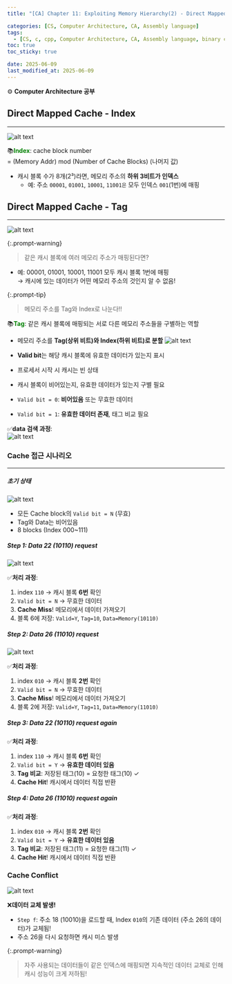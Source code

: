 ```yaml
---
title: "[CA] Chapter 11: Exploiting Memory Hierarchy(2) - Direct Mapped Cache"

categories: [CS, Computer Architecture, CA, Assembly language]
tags:
  - [CS, c, cpp, Computer Architecture, CA, Assembly language, binary code]
toc: true
toc_sticky: true

date: 2025-06-09
last_modified_at: 2025-06-09
---
```

⚙ **Computer Architecture 공부**

## Direct Mapped Cache - Index
---
![alt text](../assets/img/Architecture/DMCindex.png)

📚**<span style="color: #008000">Index</span>**: cache block number  
    = (Memory Addr) mod (Number of Cache Blocks) (나머지 값)
* 캐시 블록 수가 8개(2³)라면, 메모리 주소의 **하위 3비트가 인덱스**
  * 예: 주소 `00001`, `01001`, `10001`, `11001은` 모두 인덱스 `001`(1번)에 매핑

## Direct Mapped Cache - Tag
---
![alt text](../assets/img/Architecture/DMCTag.png)

{:.prompt-warning}
> 같은 캐시 블록에 여러 메모리 주소가 매핑된다면?
>

* 예: 00001, 01001, 10001, 11001 모두 캐시 블록 1번에 매핑  
→ 캐시에 있는 데이터가 어떤 메모리 주소의 것인지 알 수 없음!

{:.prompt-tip}
> 메모리 주소를 Tag와 Index로 나눈다!!

📚**<span style="color: #008000">Tag</span>**: 같은 캐시 블록에 매핑되는 서로 다른 메모리 주소들을 구별하는 역할

* 메모리 주소를 **Tag(상위 비트)와 Index(하위 비트)로 분할**
![alt text](../assets/img/Architecture/DMCTagex.png)

* **Valid bit**는 해당 캐시 블록에 유효한 데이터가 있는지 표시

* 프로세서 시작 시 캐시는 빈 상태
* 캐시 블록이 비어있는지, 유효한 데이터가 있는지 구별 필요
* `Valid bit = 0`: **비어있음** 또는 무효한 데이터
* `Valid bit = 1`: **유효한 데이터 존재**, 태그 비교 필요

✅**data 검색 과정**:  
![alt text](../assets/img/Architecture/DMCTagex1.png)

### Cache 접근 시나리오
---
##### 초기 상태
![alt text](../assets/img/Architecture/acdmc1.png)

* 모든 Cache block의 `Valid bit = N` (무효)
* Tag와 Data는 비어있음
* 8 blocks (Index 000~111)

##### Step 1: Data 22 (10110) request
![alt text](../assets/img/Architecture/acdmc2.png)

✅**처리 과정**:  
1. index `110` → 캐시 블록 **6번** 확인
2. `Valid bit = N` → 무효한 데이터
3. **Cache Miss**! 메모리에서 데이터 가져오기
1. 블록 6에 저장: `Valid=Y`, `Tag=10`, `Data=Memory(10110)`


##### Step 2: Data 26 (11010) request
![alt text](../assets/img/Architecture/acdmc3.png)

✅**처리 과정**:  
1. index `010` → 캐시 블록 **2번** 확인
2. `Valid bit = N` → 무효한 데이터
3. **Cache Miss**! 메모리에서 데이터 가져오기
4. 블록 2에 저장: `Valid=Y`, `Tag=11`, `Data=Memory(11010)`

##### Step 3: Data 22 (10110) request again
✅**처리 과정**:  
1. index `110` → 캐시 블록 **6번** 확인
2. `Valid bit = Y` → **유효한 데이터 있음**
3. **Tag 비교**: 저장된 태그(10) = 요청한 태그(10) ✓
4. **Cache Hit**! 캐시에서 데이터 직접 반환

##### Step 4: Data 26 (11010) request again
✅**처리 과정**:  
1. index `010` → 캐시 블록 **2번** 확인
2. `Valid bit = Y` → **유효한 데이터 있음**
3. **Tag 비교**: 저장된 태그(11) = 요청한 태그(11) ✓
4. **Cache Hit**! 캐시에서 데이터 직접 반환

### Cache Conflict
![alt text](../assets/img/Architecture/acdmcfin.png)

❌**데이터 교체 발생!**  
* `Step f`: 주소 18 (10010)을 로드할 때, Index `010`의 기존 데이터 (주소 26의 데이터)가 교체됨!
* 주소 26을 다시 요청하면 캐시 미스 발생

{:.prompt-warning}
> 자주 사용되는 데이터들이 같은 인덱스에 매핑되면 지속적인 데이터 교체로 인해 캐시 성능이 크게 저하됨!